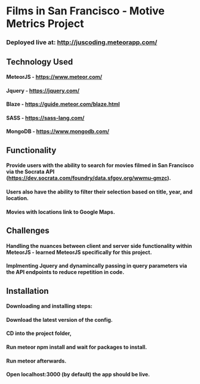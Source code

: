 # Films in San Francisco - Motive Metrics Project
### Deployed live at: http://juscoding.meteorapp.com/

## Technology Used

#### MeteorJS - https://www.meteor.com/
#### Jquery - https://jquery.com/
#### Blaze - https://guide.meteor.com/blaze.html
#### SASS - https://sass-lang.com/
#### MongoDB - https://www.mongodb.com/


## Functionality

#### Provide users with the ability to search for movies filmed in San Francisco via the Socrata API (https://dev.socrata.com/foundry/data.sfgov.org/wwmu-gmzc).
#### Users also have the ability to filter their selection based on title, year, and location.
#### Movies with locations link to Google Maps.


## Challenges

#### Handling the nuances between client and server side functionality within MeteorJS - learned MeteorJS specifically for this project.
#### Implmenting Jquery and dynamincally passing in query parameters via the API endpoints to reduce repetition in code.


## Installation

#### Downloading and installing steps:
#### Download the latest version of the config.
#### CD into the project folder,
#### Run meteor npm install and wait for packages to install.
#### Run meteor afterwards.
#### Open localhost:3000 (by default) the app should be live.
